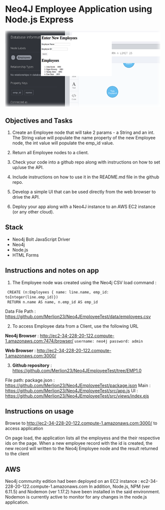 # Neo4J Employee Application using Node.js Express

![alt text](https://github.com/Merlion23/Neo4JEmployeeTest/blob/EMP1.0/img/screen.png)

## Objectives and Tasks
1. Create an Employee node that will take 2 params - a String and an int. The String value will populate the name property of the new Employee node, the int value will populate the emp_id value. 

2. Return all Employee nodes to a client. 

3. Check your code into a github repo along with instructions on how to set up/use the API. 

4. Include instructions on how to use it in the README.md file in the github repo. 

5. Develop a simple UI that can be used directly from the web browser to drive the API.

6. Deploy your app along with a Neo4J instance to an AWS EC2 instance (or any other cloud).

## Stack
* Neo4j Bolt JavaScript Driver
* Neo4j
* Node.js
* HTML Forms

## Instructions and notes on app

1. The Employee node was created using the Neo4j CSV load command :
 
```LOAD CSV WITH HEADERS FROM 'https://raw.githubusercontent.com/Merlion23/Neo4JEmployeeTest/EMP1.0/data/employees.csv' AS line
 CREATE (n:Employees { name: line.name, emp_id: toInteger(line.emp_id)})
 RETURN n.name AS name, n.emp_id AS emp_id 
 ```
Data File Path : https://github.com/Merlion23/Neo4JEmployeeTest/data/employees.csv

2. To access Employee data from a Client, use the following URL

**Neo4j Browser** : http://ec2-34-228-20-122.compute-1.amazonaws.com:7474/browser/
``username: neo4j password: admin``

**Web Browser** : http://ec2-34-228-20-122.compute-1.amazonaws.com:3000/

3. **Github repository** : https://github.com/Merlion23/Neo4JEmployeeTest/tree/EMP1.0

File path:
package.json : https://github.com/Merlion23/Neo4JEmployeeTest/package.json
Main : https://github.com/Merlion23/Neo4JEmployeeTest/src/app.js
UI : https://github.com/Merlion23/Neo4JEmployeeTest/src/views/index.ejs

## Instructions on usage

Browse to http://ec2-34-228-20-122.compute-1.amazonaws.com:3000/ to access application

On page load, the application lists all the employess and the their respective ids on the page.
When a new employee record with the id is created, the new record will written to the Neo4j Employee node and the result returned to the client

## AWS
Neo4j community edition had been deployed on an EC2 instance : ec2-34-228-20-122.compute-1.amazonaws.com
In addition, Node.js, NPM (ver 6.11.5) and Nodemon (ver 1.17.2) have been installed in the said environment. Nodemon is currently active to monitor for any changes in the node.js application.
